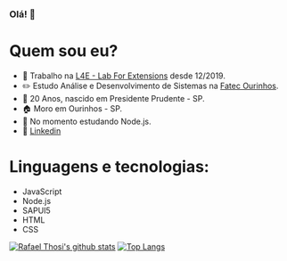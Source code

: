 ### Olá! 👋

# Quem sou eu?
- 🏢 Trabalho na [L4E - Lab For Extensions](https://lab4e.com.br/) desde 12/2019.
- ✏️ Estudo Análise e Desenvolvimento de Sistemas na [Fatec Ourinhos](https://www.fatecourinhos.edu.br/).
- 🎁 20 Anos, nascido em Presidente Prudente - SP.
- 🏠 Moro em Ourinhos - SP.
- 🌱 No momento estudando Node.js.
- 💬 [Linkedin](https://www.linkedin.com/in/rafaelthosi/)

# Linguagens e tecnologias:
-  JavaScript
-  Node.js
-  SAPUI5
-  HTML
-  CSS


[![Rafael Thosi's github stats](https://github-readme-stats.vercel.app/api?username=rafaelthosi&show_icons=true&theme=gruvbox)](https://github.com/rafaelthosi/github-readme-stats)
[![Top Langs](https://github-readme-stats.vercel.app/api/top-langs/?username=rafaelthosi&show_icons=true&theme=gruvbox)](https://github.com/rafaelthosi/github-readme-stats)

